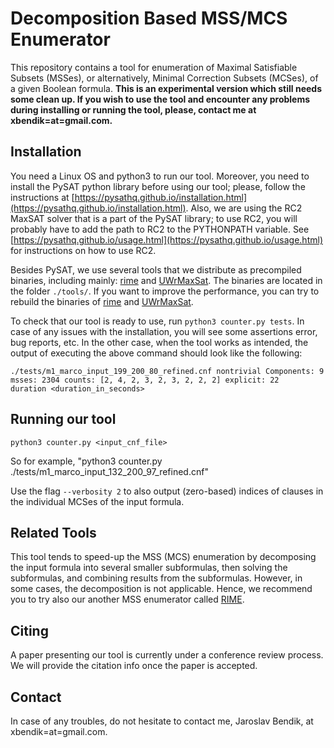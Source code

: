 # Decomposition Based MSS/MCS Enumerator
This repository contains a tool for enumeration of Maximal Satisfiable Subsets (MSSes), or alternatively, Minimal Correction Subsets (MCSes), of a given Boolean formula. 
**This is an experimental version which still needs some clean up. If you wish to use the tool and encounter any problems during installing or running the tool, please, contact me at xbendik=at=gmail.com.**

## Installation
You need a Linux OS and python3 to run our tool. Moreover, 
you need to install the PySAT python library before using our tool; please, follow the instructions at [https://pysathq.github.io/installation.html](https://pysathq.github.io/installation.html). Also, we are using the RC2 MaxSAT solver that is a part of the PySAT library; to use RC2, you will probably have to add the path to RC2 to the PYTHONPATH variable. See [https://pysathq.github.io/usage.html](https://pysathq.github.io/usage.html) for instructions on how to use RC2. 

Besides PySAT, we use several tools that we distribute as precompiled binaries, including mainly: [rime](https://github.com/jar-ben/rime) and [UWrMaxSat](https://github.com/marekpiotrow/UWrMaxSat). The binaries are located in the folder `./tools/`. If you want to improve the performance, you can try to rebuild the binaries of
[rime](https://github.com/jar-ben/rime) and [UWrMaxSat](https://github.com/marekpiotrow/UWrMaxSat). 

To check that our tool is ready to use, run `python3 counter.py tests`. In case of any issues with the installation, you will see some assertions error, bug reports, etc. In the other case, when the tool works as intended, the output of executing the above command should look like the following:
```
./tests/m1_marco_input_199_200_80_refined.cnf nontrivial Components: 9 msses: 2304 counts: [2, 4, 2, 3, 2, 3, 2, 2, 2] explicit: 22
duration <duration_in_seconds>
```


## Running our tool
```
python3 counter.py <input_cnf_file>
```
So for example, "python3 counter.py ./tests/m1_marco_input_132_200_97_refined.cnf"

Use the flag `--verbosity 2` to also output (zero-based) indices of clauses in the individual MCSes of the input formula.

## Related Tools
This tool tends to speed-up the MSS (MCS) enumeration by decomposing the input formula into several smaller subformulas, then solving the subformulas, and combining results from the subformulas. However, in some cases, the decomposition is not applicable. Hence, we recommend you to try also our another MSS enumerator called [RIME](https://github.com/jar-ben/rime). 

## Citing
A paper presenting our tool is currently under a conference review process. We will provide the citation info once the paper is accepted. 

## Contact
In case of any troubles, do not hesitate to contact me, Jaroslav Bendik, at xbendik=at=gmail.com.
